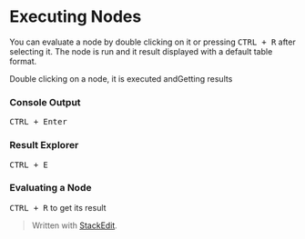 
# Executing Nodes
You can evaluate a node by double clicking on it or pressing <kbd>CTRL + R</kbd> after selecting it.
The node is run and it result displayed with a default table format.


Double clicking on a node, it is executed andGetting results 

### Console Output
<kbd>CTRL + Enter</kbd>
### Result Explorer
<kbd>CTRL + E</kbd>
### Evaluating a Node
<kbd>CTRL + R</kbd> to get its result


> Written with [StackEdit](https://stackedit.io/).
<!--stackedit_data:
eyJoaXN0b3J5IjpbMTE5MDMyMjEwNCwtNTQyMDU3MDQyXX0=
-->